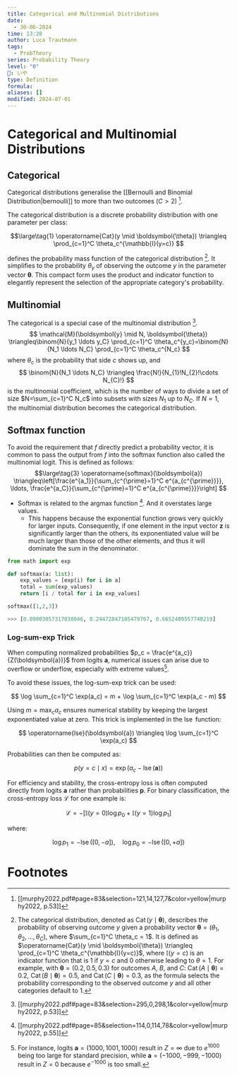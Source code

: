 ```yaml
---
title: Categorical and Multinomial Distributions
date:
  - 30-06-2024
time: 13:28
author: Luca Trautmann
tags:
  - ProbTheory
series: Probability Theory
level: "0"
🍙: いや
type: Definition
formula: 
aliases: []
modified: 2024-07-01
---
```

# Categorical and Multinomial Distributions
## Categorical 
Categorical distributions generalise the [[Bernoulli and Binomial Distribution|bernoulli]] to more than two outcomes $(C>2)$ [^1]. 

The categorical distribution is a discrete probability distribution with one parameter per class:

$$\large\tag{1}
\operatorname{Cat}(y \mid \boldsymbol{\theta}) \triangleq \prod_{c=1}^C \theta_c^{\mathbb{I}(y=c)}
$$

defines the probability mass function of the categorical distribution [^2]. It simplifies to the probability $\theta_y$ of observing the outcome $y$ in the parameter vector $\boldsymbol{\theta}$. This compact form uses the product and indicator function to elegantly represent the selection of the appropriate category's probability.

## Multinomial
The categorical is a special case of the multinomial distribution [^3]. 
$$
\mathcal{M}(\boldsymbol{y} \mid N, \boldsymbol{\theta}) \triangleq\binom{N}{y_1 \ldots y_C} \prod_{c=1}^C \theta_c^{y_c}=\binom{N}{N_1 \ldots N_C} \prod_{c=1}^C \theta_c^{N_c}
$$
where $\theta_c$ is the probability that side $c$ shows up, and
$$
\binom{N}{N_1 \ldots N_C} \triangleq \frac{N!}{N_{1}!N_{2}!\cdots N_{C}!}
$$
is the multinomial coefficient, which is the number of ways to divide a set of size $N=\sum_{c=1}^C N_c$ into subsets with sizes $N_1$ up to $N_C$. If $N=1$, the multinomial distribution becomes the categorical distribution.


## Softmax function
To avoid the requirement that $f$ directly predict a probability vector, it is common to pass the output from $f$ into the softmax function also called the multinomial logit. This is defined as follows:
$$\large\tag{3}
\operatorname{softmax}(\boldsymbol{a}) \triangleq\left[\frac{e^{a_1}}{\sum_{c^{\prime}=1}^C e^{a_{c^{\prime}}}}, \ldots, \frac{e^{a_C}}{\sum_{c^{\prime}=1}^C e^{a_{c^{\prime}}}}\right]
$$

- Softmax is related to the argmax function [^4]. And it overstates large values. 
	- This happens because the exponential function grows very quickly for larger inputs. Consequently, if one element in the input vector $\mathbf{z}$ is significantly larger than the others, its exponentiated value will be much larger than those of the other elements, and thus it will dominate the sum in the denominator.

```python
from math import exp

def softmax(a: list):
	exp_values = [exp(i) for i in a]
	total = sum(exp_values)
	return [i / total for i in exp_values]

softmax([1,2,3])

>>> [0.09003057317038046, 0.24472847105479767, 0.6652409557748219]
```

### Log-sum-exp Trick
When computing normalized probabilities $p_c = \frac{e^{a_c}}{Z(\boldsymbol{a})}$ from logits $\boldsymbol{a}$, numerical issues can arise due to overflow or underflow, especially with extreme values[^5]. 



To avoid these issues, the log-sum-exp trick can be used:

$$
\log \sum_{c=1}^C \exp(a_c) = m + \log \sum_{c=1}^C \exp(a_c - m)
$$

Using $m = \max_c a_c$ ensures numerical stability by keeping the largest exponentiated value at zero. This trick is implemented in the $\operatorname{lse}$ function:

$$
\operatorname{lse}(\boldsymbol{a}) \triangleq \log \sum_{c=1}^C \exp(a_c)
$$

Probabilities can then be computed as:

$$
p(y = c \mid x) = \exp(a_c - \operatorname{lse}(\boldsymbol{a}))
$$

For efficiency and stability, the cross-entropy loss is often computed directly from logits $\boldsymbol{a}$ rather than probabilities $\boldsymbol{p}$. For binary classification, the cross-entropy loss $\mathcal{L}$ for one example is:

$$
\mathcal{L} = -\left[\mathbb{I}(y=0) \log p_0 + \mathbb{I}(y=1) \log p_1\right]
$$

where:

$$
\log p_1 = -\operatorname{lse}([0, -a]), \quad \log p_0 = -\operatorname{lse}([0, +a])
$$

# Footnotes

[^1]: [[murphy2022.pdf#page=83&selection=121,14,127,7&color=yellow|murphy2022, p.53]]
[^2]: The categorical distribution, denoted as $\operatorname{Cat}(y \mid \boldsymbol{\theta})$, describes the probability of observing outcome $y$ given a probability vector $\boldsymbol{\theta} = (\theta_1, \theta_2, \ldots, \theta_C)$, where $\sum_{c=1}^C \theta_c = 1$. It is defined as $\operatorname{Cat}(y \mid \boldsymbol{\theta}) \triangleq \prod_{c=1}^C \theta_c^{\mathbb{I}(y=c)}$, where $\mathbb{I}(y=c)$ is an indicator function that is 1 if $y=c$ and 0 otherwise leading to $\theta=1$. For example, with $\boldsymbol{\theta} = (0.2, 0.5, 0.3)$ for outcomes $A$, $B$, and $C$: $\operatorname{Cat}(A \mid \boldsymbol{\theta}) = 0.2$, $\operatorname{Cat}(B \mid \boldsymbol{\theta}) = 0.5$, and $\operatorname{Cat}(C \mid \boldsymbol{\theta}) = 0.3$, as the formula selects the probability corresponding to the observed outcome $y$ and all other categories default to 1.
[^3]: [[murphy2022.pdf#page=83&selection=295,0,298,1&color=yellow|murphy2022, p.53]]
[^4]: [[murphy2022.pdf#page=85&selection=114,0,114,78&color=yellow|murphy2022, p.55]]
[^5]: For instance, logits $\boldsymbol{a} = (1000, 1001, 1000)$ result in $Z = \infty$ due to $e^{1000}$ being too large for standard precision, while $\boldsymbol{a} = (-1000, -999, -1000)$ result in $Z = 0$ because $e^{-1000}$ is too small.